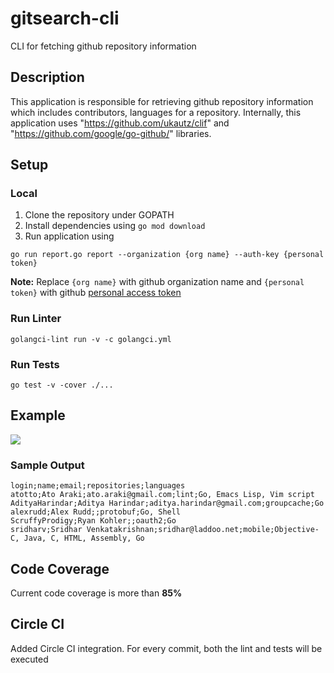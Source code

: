 # gitsearch-cli
CLI for fetching github repository information

## Description
This application is responsible for retrieving github repository information which includes contributors, languages for a repository. Internally, this application uses "https://github.com/ukautz/clif" and "https://github.com/google/go-github/" libraries.

## Setup
### Local
1. Clone the repository under GOPATH
2. Install dependencies using ```go mod download```
3. Run application using 

```go run report.go report --organization {org name} --auth-key {personal token}```

**Note:**
Replace ```{org name}``` with github organization name and ```{personal token}``` with github [personal access token](https://docs.github.com/en/github/authenticating-to-github/keeping-your-account-and-data-secure/creating-a-personal-access-token)
### Run Linter
```golangci-lint run -v -c golangci.yml```
### Run Tests
```go test -v -cover ./...```

## Example

![](https://github.com/karthikpothineni/staticfiles/blob/main/gif/gitsearch-cli.gif)

### Sample Output
```$xslt
login;name;email;repositories;languages
atotto;Ato Araki;ato.araki@gmail.com;lint;Go, Emacs Lisp, Vim script
AdityaHarindar;Aditya Harindar;aditya.harindar@gmail.com;groupcache;Go
alexrudd;Alex Rudd;;protobuf;Go, Shell
ScruffyProdigy;Ryan Kohler;;oauth2;Go
sridharv;Sridhar Venkatakrishnan;sridhar@laddoo.net;mobile;Objective-C, Java, C, HTML, Assembly, Go
```

## Code Coverage
Current code coverage is more than **85%**

## Circle CI
Added Circle CI integration. For every commit, both the lint and tests will be executed